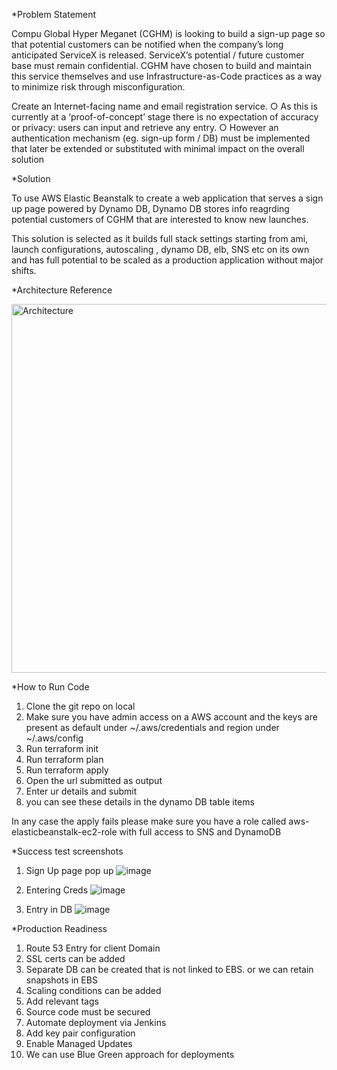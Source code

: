 *Problem Statement 

Compu Global Hyper Meganet (CGHM) is looking to build a sign-up page so that potential customers can be notified when the company’s long anticipated ServiceX is released.
ServiceX’s potential / future customer base must remain confidential. CGHM have chosen to build and maintain this service themselves and use Infrastructure-as-Code practices as a way
to minimize risk through misconfiguration.

Create an Internet-facing name and email registration service.
○ As this is currently at a ‘proof-of-concept’ stage there is no expectation of accuracy or privacy: users can input and retrieve any entry.
○ However an authentication mechanism (eg. sign-up form / DB) must be implemented that later be extended or substituted with minimal impact on the overall solution

*Solution 

To use AWS Elastic Beanstalk to create a web application that serves a sign up page powered by Dynamo DB, Dynamo DB stores info reagrding potential customers of CGHM that are interested to know new launches.

This solution is selected as it builds full stack settings starting from ami, launch configurations, autoscaling , dynamo DB, elb, SNS etc on its own and  has full potential to be scaled as a production application without major shifts.

*Architecture Reference 

<img width="590" alt="Architecture" src="https://user-images.githubusercontent.com/59480781/198051072-1a19eb63-95d0-439c-9f78-9a947af50916.PNG">

*How to Run Code

1. Clone the git repo on local
2. Make sure you have admin access on a AWS account and the keys are present as default under ~/.aws/credentials and region under ~/.aws/config
3. Run terraform init
4. Run terraform plan
5. Run terraform apply
6. Open the url submitted as output
7. Enter ur details and submit
8. you can see these details in the dynamo DB table items

In any case the apply fails please make sure you have a role called aws-elasticbeanstalk-ec2-role with full access to SNS and DynamoDB

*Success test screenshots 

1. Sign Up page pop up
![image](https://user-images.githubusercontent.com/59480781/198052398-68c7228c-fa68-41d1-8146-c7e2dd773bd6.png)

2. Entering Creds
![image](https://user-images.githubusercontent.com/59480781/198052648-e84bda91-6f12-43f6-8a7d-1d356345beb3.png)

3. Entry in DB
![image](https://user-images.githubusercontent.com/59480781/198052958-83daf7f8-49b3-4372-b0ec-61d992bc24a0.png)

*Production Readiness

1. Route 53 Entry for client Domain
2. SSL certs can be added
3. Separate DB can be created that is not linked to EBS. or we can retain snapshots in EBS
4. Scaling conditions can be added
5. Add relevant tags
6. Source code must be secured
7. Automate deployment via Jenkins
8. Add key pair configuration
9. Enable Managed Updates
10. We can use Blue Green approach for deployments

